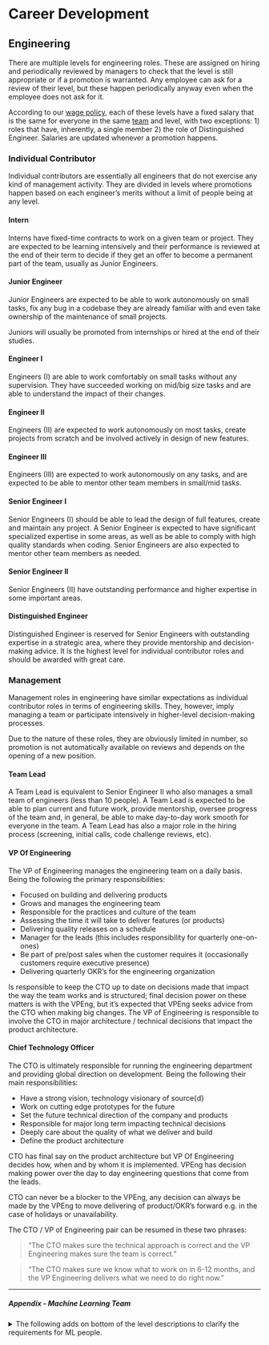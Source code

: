 # Career Development

## Engineering

There are multiple levels for engineering roles. These are assigned on hiring
and periodically reviewed by managers to check that the level is still
appropriate or if a promotion is warranted. Any employee can ask for a review of
their level, but these happen periodically anyway even when the employee does
not ask for it.

According to our [wage policy](wage_policy.md), each of these levels have a
fixed salary that is the same for everyone in the same
[team](engineering-teams.md) and level, with two exceptions: 1) roles that have,
inherently, a single member 2) the role of Distinguished Engineer. Salaries are updated whenever a promotion happens.

### Individual Contributor

Individual contributors are essentially all engineers that do not exercise any
kind of management activity. They are divided in levels where promotions happen
based on each engineer’s merits without a limit of people being at any level.

#### Intern

Interns have fixed-time contracts to work on a given team or project. They are
expected to be learning intensively and their performance is reviewed at the end
of their term to decide if they get an offer to become a permanent part of the
team, usually as Junior Engineers.

#### Junior Engineer

Junior Engineers are expected to be able to work autonomously on small tasks,
fix any bug in a codebase they are already familiar with and even take ownership
of the maintenance of small projects.

Juniors will usually be promoted from internships or hired at the end of their studies.

#### Engineer I

Engineers (I) are able to work comfortably on small tasks without any supervision. They have 
succeeded working on mid/big size tasks and are able to understand the impact of their
changes.

#### Engineer II

Engineers (II) are expected to work autonomously on most tasks, create projects from
scratch and be involved actively in design of new features.

#### Engineer III

Engineers (III) are expected to work autonomously on any tasks, and are expected to
be able to mentor other team members in small/mid tasks.

#### Senior Engineer I

Senior Engineers (I) should be able to lead the design of full features, create
and maintain any project. A Senior Engineer is expected to have significant
specialized expertise in some areas, as well as be able to comply with high
quality standards when coding. Senior Engineers are also expected to mentor
other team members as needed.

#### Senior Engineer II

Senior Engineers (II) have outstanding performance and higher expertise in some important areas.

#### Distinguished Engineer

Distinguished Engineer is reserved for Senior Engineers with outstanding expertise in a
strategic area, where they provide mentorship and decision-making advice. It is
the highest level for individual contributor roles and should be awarded with great care.

### Management

Management roles in engineering have similar expectations as individual
contributor roles in terms of engineering skills. They, however, imply managing
a team or participate intensively in higher-level decision-making processes.

Due to the nature of these roles, they are obviously limited in number, so
promotion is not automatically available on reviews and depends on the opening
of a new position.

#### Team Lead

A Team Lead is equivalent to Senior Engineer II who also manages a small team of
engineers (less than 10 people). A Team Lead is expected to be able to plan
current and future work, provide mentorship, oversee progress of the team
and, in general, be able to make day-to-day work smooth for everyone in the team. 
A Team Lead has also a major role in the hiring process (screening, initial calls, 
code challenge reviews, etc).

#### VP Of Engineering

The VP of Engineering manages the engineering team on a daily basis. Being 
the following the primary responsibilities:

- Focused on building and delivering products
- Grows and manages the engineering team
- Responsible for the practices and culture of the team
- Assessing the time it will take to deliver features (or products)
- Delivering quality releases on a schedule
- Manager for the leads (this includes responsibility for quarterly one-on-ones)
- Be part of pre/post sales when the customer requires it (occasionally customers require executive presence) 
- Delivering quarterly OKR’s for the engineering organization

Is responsible to keep the CTO up to date on decisions made that impact
the way the team works and is structured; final decision power on these matters
is with the VPEng, but it’s expected that VPEng seeks advice from the CTO when
making big changes. The VP of Engineering is responsible to involve the CTO in 
major architecture / technical decisions that impact the product architecture. 

#### Chief Technology Officer

The CTO is ultimately responsible for running the engineering department and
providing global direction on development. Being the following their main responsibilities:

- Have a strong vision, technology visionary of source{d}
- Work on cutting edge prototypes for the future
- Set the future technical direction of the company and products
- Responsible for major long term impacting technical decisions
- Deeply care about the quality of what we deliver and build
- Define the product architecture

CTO has final say on the product architecture but VP Of Engineering decides how, when and by
whom it is implemented. VPEng has decision making power over the day to day
engineering questions that come from the leads.

CTO can never be a blocker to the VPEng, any decision can always be made by
the VPEng to move delivering of product/OKR’s forward e.g. in the case of
holidays or unavailability.

The CTO / VP of Engineering pair can be resumed in these two phrases:

> “The CTO makes sure the technical approach is correct and the VP Engineering makes sure the team is correct.”

> “The CTO makes sure we know what to work on in 6-12 months, and the VP Engineering delivers what we need to do right now.”


<hr>

##### Appendix - Machine Learning Team

<details>
  <summary>The following adds on bottom of the level descriptions to clarify the requirements for ML people.</summary>

#### Junior Engineer

Junior Engineers should have basic experience of applying ML algorithms.
Besides, they should be able to obtain superficial understanding of the papers.

#### Engineer I

Engineers (I) should have certain scientific/ML areas of expertise.
There should be an intuition of which ML algorithms work best in each case.

#### Engineer II

Engineers (II) should obtain an in-depth understanding of the read papers
and efficiently implement ML algorithms from them.
They are also expected to suggest improvements to the internal processes.

#### Engineer III

No special notes.

#### Senior Engineer I

Senior Engineer (I) should be able to suggest and develop new ML algorithms and write new papers.

#### Senior Engineer II

Senior Engineers (II) should have a track of remarkable ML achievements such as
a series of successful projects at work, a recognized ML speaker profile,
high rank on Kaggle, good papers or being an author of a popular ML library.

</details>
